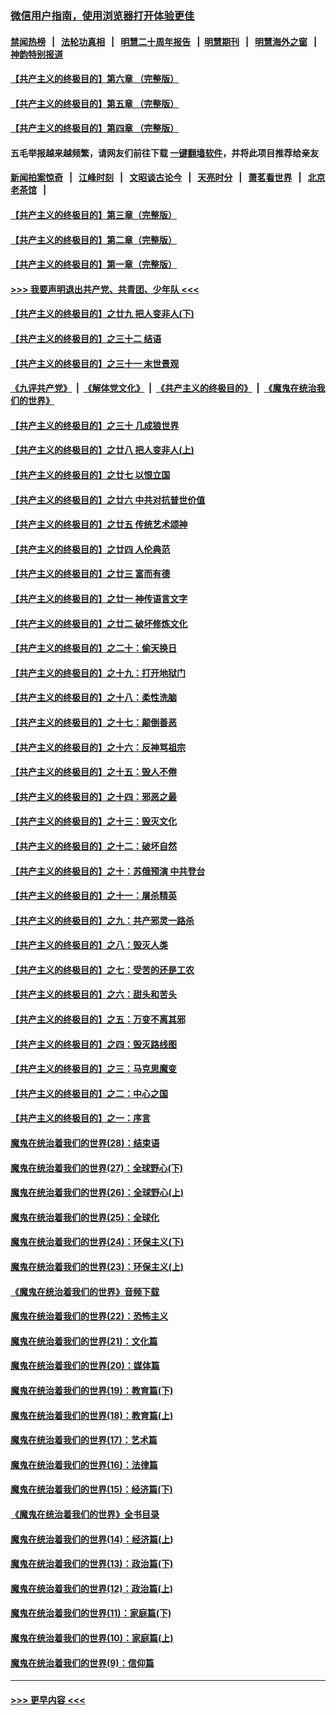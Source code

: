 ### [微信用户指南，使用浏览器打开体验更佳](https://github.com/gfw-breaker/banned-news1/blob/master/indexes/wechat-guide.md?t=0)
#### [禁闻热榜](热点新闻.md?t=0)  &nbsp;&nbsp;|&nbsp;&nbsp; [法轮功真相](https://github.com/gfw-breaker/truth/blob/master/README.md?t=0) &nbsp;&nbsp;|&nbsp;&nbsp; [明慧二十周年报告](https://github.com/gfw-breaker/mh-reports/blob/master/README.md?t=0) &nbsp;&nbsp;|&nbsp;&nbsp;[明慧期刊](https://github.com/gfw-breaker/mh-qikan) &nbsp;&nbsp;|&nbsp;&nbsp; [明慧海外之窗](https://github.com/gfw-breaker/mh-news/blob/master/README.md?t=0) &nbsp;&nbsp;|&nbsp;&nbsp; [神韵特别报道](https://github.com/gfw-breaker/mh-news/blob/master/shenyun.md?t=0)
#### [【共产主义的终极目的】第六章 （完整版）](../pages/nsc422/n11428913.md?t=02111856) 
#### [【共产主义的终极目的】第五章 （完整版）](../pages/nsc422/n11428912.md?t=02111856) 
#### [【共产主义的终极目的】第四章 （完整版）](../pages/nsc422/n11428907.md?t=02111856) 
#### 五毛举报越来越频繁，请网友们前往下载 [一键翻墙软件](https://github.com/gfw-breaker/ssr-accounts)，并将此项目推荐给亲友
#### [新闻拍案惊奇](https://github.com/gfw-breaker/banned-news1/blob/master/pages/link4.md) &nbsp;&nbsp;|&nbsp;&nbsp; [江峰时刻](https://github.com/gfw-breaker/banned-news1/blob/master/pages/link4.md) &nbsp;&nbsp;|&nbsp;&nbsp; [文昭谈古论今](https://github.com/gfw-breaker/banned-news1/blob/master/pages/link4.md) &nbsp;&nbsp;|&nbsp;&nbsp; [天亮时分](https://github.com/gfw-breaker/banned-news1/blob/master/pages/link4.md) &nbsp;&nbsp;|&nbsp;&nbsp; [萧茗看世界](https://github.com/gfw-breaker/banned-news1/blob/master/pages/link4.md) &nbsp;&nbsp;|&nbsp;&nbsp; [北京老茶馆](https://github.com/gfw-breaker/banned-news1/blob/master/pages/link4.md) &nbsp;&nbsp;|&nbsp;&nbsp; 
#### [【共产主义的终极目的】第三章（完整版）](../pages/nsc422/n11428848.md?t=02111856) 
#### [【共产主义的终极目的】第二章（完整版）](../pages/nsc422/n11428831.md?t=02111856) 
#### [【共产主义的终极目的】第一章（完整版）](../pages/nsc422/n11417651.md?t=02111856) 
#### [>>> 我要声明退出共产党、共青团、少年队 <<<](https://github.com/begood0513/goodnews/blob/master/quit/letter.md) 
#### [【共产主义的终极目的】之廿九 把人变非人(下)](../pages/nsc422/n11344140.md?t=02111856) 
#### [【共产主义的终极目的】之三十二 结语](../pages/nsc422/n11360535.md?t=02111856) 
#### [【共产主义的终极目的】之三十一 末世景观](../pages/nsc422/n11351129.md?t=02111856) 
#### [《九评共产党》](https://github.com/begood0513/9ping.md/blob/master/README.md) &nbsp;|&nbsp; [《解体党文化》](../../../../jtdwh.md/blob/master/README.md)  &nbsp;|&nbsp; [《共产主义的终极目的》](../../../../gczydzjmd.md/blob/master/README.md) &nbsp;|&nbsp; [《魔鬼在统治我们的世界》](../../../../mgztzwmdsj.md/blob/master/README.md) 
#### [【共产主义的终极目的】之三十 几成狼世界](../pages/nsc422/n11348280.md?t=02111856) 
#### [【共产主义的终极目的】之廿八 把人变非人(上)](../pages/nsc422/n11340492.md?t=02111856) 
#### [【共产主义的终极目的】之廿七 以恨立国](../pages/nsc422/n11336944.md?t=02111856) 
#### [【共产主义的终极目的】之廿六 中共对抗普世价值](../pages/nsc422/n11324785.md?t=02111856) 
#### [【共产主义的终极目的】之廿五 传统艺术颂神](../pages/nsc422/n11296396.md?t=02111856) 
#### [【共产主义的终极目的】之廿四 人伦典范](../pages/nsc422/n11296397.md?t=02111856) 
#### [【共产主义的终极目的】之廿三 富而有德](../pages/nsc422/n11283598.md?t=02111856) 
#### [【共产主义的终极目的】之廿一 神传语言文字](../pages/nsc422/n11263265.md?t=02111856) 
#### [【共产主义的终极目的】之廿二 破坏修炼文化](../pages/nsc422/n11245728.md?t=02111856) 
#### [【共产主义的终极目的】之二十：偷天换日](../pages/nsc422/n11238846.md?t=02111856) 
#### [【共产主义的终极目的】之十九：打开地狱门](../pages/nsc422/n11206376.md?t=02111856) 
#### [【共产主义的终极目的】之十八：柔性洗脑](../pages/nsc422/n11199994.md?t=02111856) 
#### [【共产主义的终极目的】之十七：颠倒善恶](../pages/nsc422/n11179782.md?t=02111856) 
#### [【共产主义的终极目的】之十六：反神骂祖宗](../pages/nsc422/n11166798.md?t=02111856) 
#### [【共产主义的终极目的】之十五：毁人不倦](../pages/nsc422/n11166792.md?t=02111856) 
#### [【共产主义的终极目的】之十四：邪恶之最](../pages/nsc422/n11150249.md?t=02111856) 
#### [【共产主义的终极目的】之十三：毁灭文化](../pages/nsc422/n11135227.md?t=02111856) 
#### [【共产主义的终极目的】之十二：破坏自然](../pages/nsc422/n11135214.md?t=02111856) 
#### [【共产主义的终极目的】之十：苏俄预演 中共登台](../pages/nsc422/n11118424.md?t=02111856) 
#### [【共产主义的终极目的】之十一：屠杀精英](../pages/nsc422/n11118442.md?t=02111856) 
#### [【共产主义的终极目的】之九：共产邪灵一路杀](../pages/nsc422/n11114139.md?t=02111856) 
#### [【共产主义的终极目的】之八：毁灭人类](../pages/nsc422/n11108503.md?t=02111856) 
#### [【共产主义的终极目的】之七：受苦的还是工农](../pages/nsc422/n11101809.md?t=02111856) 
#### [【共产主义的终极目的】之六：甜头和苦头](../pages/nsc422/n11096971.md?t=02111856) 
#### [【共产主义的终极目的】之五：万变不离其邪](../pages/nsc422/n11091285.md?t=02111856) 
#### [【共产主义的终极目的】之四：毁灭路线图](../pages/nsc422/n11086284.md?t=02111856) 
#### [【共产主义的终极目的】之三：马克思魔变](../pages/nsc422/n11061941.md?t=02111856) 
#### [【共产主义的终极目的】之二：中心之国](../pages/nsc422/n11047728.md?t=02111856) 
#### [【共产主义的终极目的】之一：序言](../pages/nsc422/n11086077.md?t=02111856) 
#### [魔鬼在统治着我们的世界(28)：结束语](../pages/nsc422/n10936246.md?t=02111856) 
#### [魔鬼在统治着我们的世界(27)：全球野心(下)](../pages/nsc422/n10928319.md?t=02111856) 
#### [魔鬼在统治着我们的世界(26)：全球野心(上)](../pages/nsc422/n10900318.md?t=02111856) 
#### [魔鬼在统治着我们的世界(25)：全球化](../pages/nsc422/n10788205.md?t=02111856) 
#### [魔鬼在统治着我们的世界(24)：环保主义(下)](../pages/nsc422/n10695307.md?t=02111856) 
#### [魔鬼在统治着我们的世界(23)：环保主义(上)](../pages/nsc422/n10688613.md?t=02111856) 
#### [《魔鬼在统治着我们的世界》音频下载](../pages/nsc422/n10635553.md?t=02111856) 
#### [魔鬼在统治着我们的世界(22)：恐怖主义](../pages/nsc422/n10614727.md?t=02111856) 
#### [魔鬼在统治着我们的世界(21)：文化篇](../pages/nsc422/n10597706.md?t=02111856) 
#### [魔鬼在统治着我们的世界(20)：媒体篇](../pages/nsc422/n10586579.md?t=02111856) 
#### [魔鬼在统治着我们的世界(19)：教育篇(下)](../pages/nsc422/n10564808.md?t=02111856) 
#### [魔鬼在统治着我们的世界(18)：教育篇(上)](../pages/nsc422/n10526970.md?t=02111856) 
#### [魔鬼在统治着我们的世界(17)：艺术篇](../pages/nsc422/n10499093.md?t=02111856) 
#### [魔鬼在统治着我们的世界(16)：法律篇](../pages/nsc422/n10485969.md?t=02111856) 
#### [魔鬼在统治着我们的世界(15)：经济篇(下)](../pages/nsc422/n10469975.md?t=02111856) 
#### [《魔鬼在统治着我们的世界》全书目录](../pages/nsc422/n10464261.md?t=02111856) 
#### [魔鬼在统治着我们的世界(14)：经济篇(上)](../pages/nsc422/n10457370.md?t=02111856) 
#### [魔鬼在统治着我们的世界(13)：政治篇(下)](../pages/nsc422/n10448270.md?t=02111856) 
#### [魔鬼在统治着我们的世界(12)：政治篇(上)](../pages/nsc422/n10444576.md?t=02111856) 
#### [魔鬼在统治着我们的世界(11)：家庭篇(下)](../pages/nsc422/n10440961.md?t=02111856) 
#### [魔鬼在统治着我们的世界(10)：家庭篇(上)](../pages/nsc422/n10435448.md?t=02111856) 
#### [魔鬼在统治着我们的世界(9)：信仰篇](../pages/nsc422/n10432159.md?t=02111856) 

----
#### [ >>> 更早内容 <<< ](../indexes/nsc422-earlier.md)

